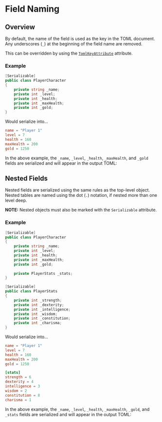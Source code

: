 # Field Naming

## Overview

By default, the name of the field is used as the key in the TOML document.
Any underscores (`_`) at the beginning of the field name are removed.

This can be overridden by using the [`TomlKeyAttribute`](../attributes/toml-key-attribute.md) attribute.

### Example

```csharp
[Serializable]
public class PlayerCharacter
{
    private string _name;
    private int _level;
    private int _health;
    private int _maxHealth;
    private int _gold;
}
```

Would serialize into...

```toml
name = "Player 1"
level = 7
health = 160
maxHealth = 200
gold = 1250
```

In the above example, the `_name`, `_level`, `_health`, `_maxHealth`, and `_gold` fields are serialized and will appear in the output TOML:

## Nested Fields

Nested fields are serialized using the same rules as the top-level object.
Nested tables are named using the dot (`.`) notation, if nested more than one level deep.

**NOTE:** Nested objects must also be marked with the `Serializable` attribute.

### Example

```csharp
[Serializable]
public class PlayerCharacter
{
    private string _name;
    private int _level;
    private int _health;
    private int _maxHealth;
    private int _gold;
    
    private PlayerStats _stats;
}

[Serializable]
public class PlayerStats
{
    private int _strength;
    private int _dexterity;
    private int _intelligence;
    private int _wisdom;
    private int _constitution;
    private int _charisma;
}
```

Would serialize into...

```toml
name = "Player 1"
level = 7
health = 160
maxHealth = 200
gold = 1250

[stats]
strength = 6
dexterity = 4
intelligence = 3
wisdom = 2
constitution = 8
charisma = 1
```

In the above example, the `_name`, `_level`, `_health`, `_maxHealth`, `_gold`, and `_stats` fields are serialized and will appear in the output TOML:
